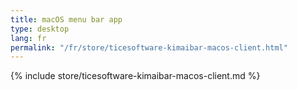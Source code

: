```yaml
---
title: macOS menu bar app
type: desktop
lang: fr
permalink: "/fr/store/ticesoftware-kimaibar-macos-client.html"
---
```


{% include store/ticesoftware-kimaibar-macos-client.md %}
